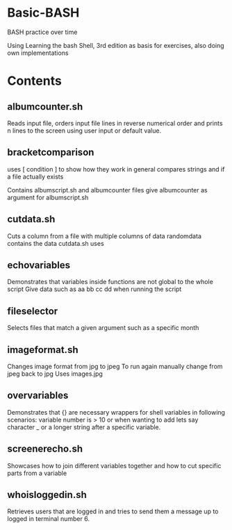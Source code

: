# Basic-BASH
BASH practice over time

Using Learning the bash Shell, 3rd edition as basis for exercises, also doing own implementations

# Contents

## albumcounter.sh
Reads input file, orders input file lines in reverse numerical order
and prints n lines to the screen using user input or default value.

## bracketcomparison
uses [ condition ] to show how they work in general
compares strings and if a file actually exists

Contains albumscript.sh and albumcounter files
give albumcounter as argument for albumscript.sh

## cutdata.sh 
Cuts a column from a file with multiple columns of data
randomdata contains the data cutdata.sh uses

## echovariables
Demonstrates that variables inside functions are not global to the whole script
Give data such as aa bb cc dd when running the script

## fileselector
Selects files that match a given argument such as a specific month

## imageformat.sh
Changes image format from jpg to jpeg
To run again manually change from jpeg back to jpg
Uses images.jpg

## overvariables
Demonstrates that {} are necessary wrappers for shell variables in following scenarios:
variable number is > 10 or when wanting to add lets say character _ or a longer string
after a specific variable.

## screenerecho.sh
Showcases how to join different variables together and how to cut specific
parts from a variable

## whoisloggedin.sh

Retrieves users that are logged in and tries to send them a message
up to logged in terminal number 6.

